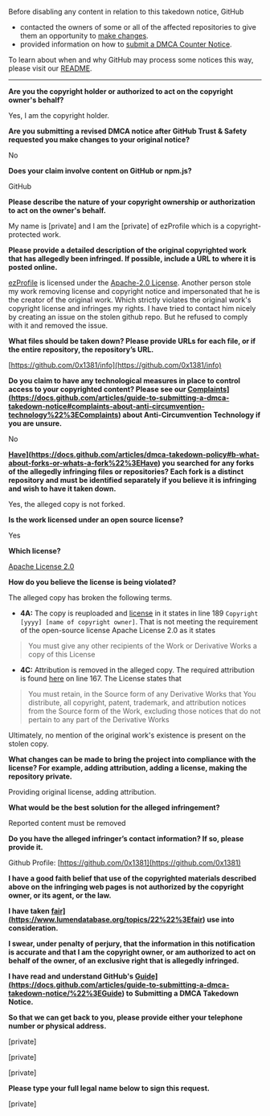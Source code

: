 Before disabling any content in relation to this takedown notice, GitHub
- contacted the owners of some or all of the affected repositories to give them an opportunity to [make changes](https://docs.github.com/en/github/site-policy/dmca-takedown-policy#a-how-does-this-actually-work).
- provided information on how to [submit a DMCA Counter Notice](https://docs.github.com/en/articles/guide-to-submitting-a-dmca-counter-notice).

To learn about when and why GitHub may process some notices this way, please visit our [README](https://github.com/github/dmca/blob/master/README.md#anatomy-of-a-takedown-notice).

---

**Are you the copyright holder or authorized to act on the copyright owner's behalf?**

Yes, I am the copyright holder.

**Are you submitting a revised DMCA notice after GitHub Trust & Safety requested you make changes to your original notice?**

No

**Does your claim involve content on GitHub or npm.js?**

GitHub

**Please describe the nature of your copyright ownership or authorization to act on the owner's behalf.**

My name is [private] and I am the [private] of ezProfile which is a copyright-protected work.

**Please provide a detailed description of the original copyrighted work that has allegedly been infringed. If possible, include a URL to where it is posted online.**

[ezProfile](https://github.com/arifszn/ezprofile) is licensed under the [Apache-2.0 License](https://github.com/arifszn/ezprofile/blob/main/LICENSE). Another person stole my work removing license and copyright notice and impersonated that he is the creator of the original work. Which strictly violates the original work's copyright license and infringes my rights. I have tried to contact him nicely by creating an issue on the stolen github repo. But he refused to comply with it and removed the issue.

**What files should be taken down? Please provide URLs for each file, or if the entire repository, the repository’s URL.**

[https://github.com/0x1381/info](https://github.com/0x1381/info)

**Do you claim to have any technological measures in place to control access to your copyrighted content? Please see our <a href="[https://docs.github.com/articles/guide-to-submitting-a-dmca-takedown-notice#complaints-about-anti-circumvention-technology">Complaints](https://docs.github.com/articles/guide-to-submitting-a-dmca-takedown-notice#complaints-about-anti-circumvention-technology%22%3EComplaints)  about Anti-Circumvention Technology</a> if you are unsure.**

No

**<a href="[https://docs.github.com/articles/dmca-takedown-policy#b-what-about-forks-or-whats-a-fork">Have](https://docs.github.com/articles/dmca-takedown-policy#b-what-about-forks-or-whats-a-fork%22%3EHave)  you searched for any forks</a> of the allegedly infringing files or repositories? Each fork is a distinct repository and must be identified separately if you believe it is infringing and wish to have it taken down.**

Yes, the alleged copy is not forked.

**Is the work licensed under an open source license?**

Yes

**Which license?**

[Apache License 2.0](https://github.com/arifszn/ezprofile/blob/main/LICENSE)

**How do you believe the license is being violated?**

The alleged copy has broken the following terms.
- **4A:** The copy is reuploaded and [license](https://github.com/0x1381/info/blob/main/LICENSE) in it states in line 189 `Copyright [yyyy] [name of copyright owner]`. That is not meeting the requirement of the open-source license Apache License 2.0 as it states
> You must give any other recipients of the Work or Derivative Works a copy of this License
- **4C:** Attribution is removed in the alleged copy. The required attribution is found [here](https://github.com/arifszn/ezprofile/blob/main/src/App.js) on line 167. The License states that
> You must retain, in the Source form of any Derivative Works that You distribute, all copyright, patent, trademark, and attribution notices from the Source form of the Work, excluding those notices that do not pertain to any part of the Derivative Works

Ultimately, no mention of the original work's existence is present on the stolen copy.

**What changes can be made to bring the project into compliance with the license? For example, adding attribution, adding a license, making the repository private.**

Providing original license, adding attribution.

**What would be the best solution for the alleged infringement?**

Reported content must be removed

**Do you have the alleged infringer’s contact information? If so, please provide it.**

Github Profile:  [https://github.com/0x1381](https://github.com/0x1381)

**I have a good faith belief that use of the copyrighted materials described above on the infringing web pages is not authorized by the copyright owner, or its agent, or the law.**

**I have taken <a href="[https://www.lumendatabase.org/topics/22">fair](https://www.lumendatabase.org/topics/22%22%3Efair)  use</a> into consideration.**

**I swear, under penalty of perjury, that the information in this notification is accurate and that I am the copyright owner, or am authorized to act on behalf of the owner, of an exclusive right that is allegedly infringed.**

**I have read and understand GitHub's <a href="[https://docs.github.com/articles/guide-to-submitting-a-dmca-takedown-notice/">Guide](https://docs.github.com/articles/guide-to-submitting-a-dmca-takedown-notice/%22%3EGuide)  to Submitting a DMCA Takedown Notice</a>.**

**So that we can get back to you, please provide either your telephone number or physical address.**

[private]

[private]

[private]

**Please type your full legal name below to sign this request.**

[private]
